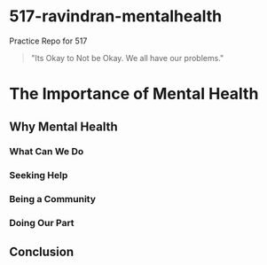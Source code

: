 # 517-ravindran-mentalhealth
Practice Repo for 517

> "Its Okay to Not be Okay. We all have our problems."


# The Importance of Mental Health 

## Why Mental Health 

### What Can We Do

### Seeking Help

### Being a Community 

### Doing Our Part 

## Conclusion 
